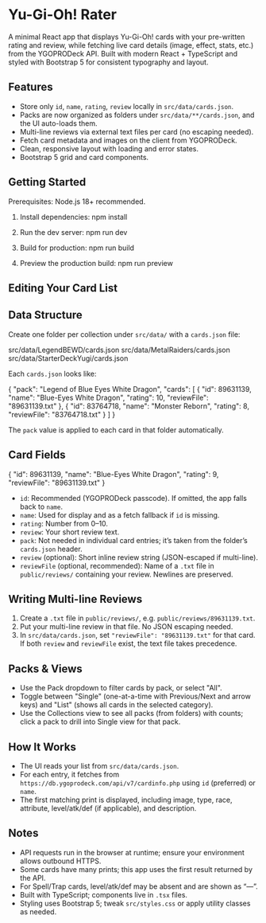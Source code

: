 Yu-Gi-Oh! Rater
================

A minimal React app that displays Yu-Gi-Oh! cards with your pre-written rating and review, while fetching live card details (image, effect, stats, etc.) from the YGOPRODeck API. Built with modern React + TypeScript and styled with Bootstrap 5 for consistent typography and layout.

Features
--------
- Store only `id`, `name`, `rating`, `review` locally in `src/data/cards.json`.
- Packs are now organized as folders under `src/data/**/cards.json`, and the UI auto-loads them.
 - Multi-line reviews via external text files per card (no escaping needed).
- Fetch card metadata and images on the client from YGOPRODeck.
- Clean, responsive layout with loading and error states.
 - Bootstrap 5 grid and card components.

Getting Started
---------------
Prerequisites: Node.js 18+ recommended.

1) Install dependencies:
   npm install

2) Run the dev server:
   npm run dev

3) Build for production:
   npm run build

4) Preview the production build:
   npm run preview

Editing Your Card List
----------------------
Data Structure
--------------
Create one folder per collection under `src/data/` with a `cards.json` file:

src/data/LegendBEWD/cards.json
src/data/MetalRaiders/cards.json
src/data/StarterDeckYugi/cards.json

Each `cards.json` looks like:

{
  "pack": "Legend of Blue Eyes White Dragon",
  "cards": [
    { "id": 89631139, "name": "Blue-Eyes White Dragon", "rating": 10, "reviewFile": "89631139.txt" },
    { "id": 83764718, "name": "Monster Reborn", "rating": 8, "reviewFile": "83764718.txt" }
  ]
}

The `pack` value is applied to each card in that folder automatically.

Card Fields
-----------

{
  "id": 89631139,
  "name": "Blue-Eyes White Dragon",
  "rating": 9,
"reviewFile": "89631139.txt"
}

- `id`: Recommended (YGOPRODeck passcode). If omitted, the app falls back to `name`.
- `name`: Used for display and as a fetch fallback if `id` is missing.
- `rating`: Number from 0–10.
- `review`: Your short review text.
 - `pack`: Not needed in individual card entries; it’s taken from the folder’s `cards.json` header.
 - `review` (optional): Short inline review string (JSON-escaped if multi-line).
 - `reviewFile` (optional, recommended): Name of a `.txt` file in `public/reviews/` containing your review. Newlines are preserved.

Writing Multi-line Reviews
--------------------------
1) Create a `.txt` file in `public/reviews/`, e.g. `public/reviews/89631139.txt`.
2) Put your multi-line review in that file. No JSON escaping needed.
3) In `src/data/cards.json`, set `"reviewFile": "89631139.txt"` for that card. If both `review` and `reviewFile` exist, the text file takes precedence.

Packs & Views
 ------------------
- Use the Pack dropdown to filter cards by pack, or select "All".
- Toggle between "Single" (one-at-a-time with Previous/Next and arrow keys) and "List" (shows all cards in the selected category).
 - Use the Collections view to see all packs (from folders) with counts; click a pack to drill into Single view for that pack.

How It Works
------------
- The UI reads your list from `src/data/cards.json`.
- For each entry, it fetches from `https://db.ygoprodeck.com/api/v7/cardinfo.php` using `id` (preferred) or `name`.
- The first matching print is displayed, including image, type, race, attribute, level/atk/def (if applicable), and description.

Notes
-----
- API requests run in the browser at runtime; ensure your environment allows outbound HTTPS.
- Some cards have many prints; this app uses the first result returned by the API.
- For Spell/Trap cards, level/atk/def may be absent and are shown as “—”.
- Built with TypeScript; components live in `.tsx` files.
- Styling uses Bootstrap 5; tweak `src/styles.css` or apply utility classes as needed.
